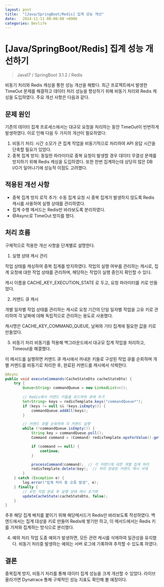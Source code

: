 ```yaml
---
layout: post
title:  "[Java/SpringBoot/Redis] 집계 성능 개선"
date:   2024-11-11 00:00:00 +0900
categories: Devlife
---
```


# [Java/SpringBoot/Redis] 집계 성능 개선하기

> Java17 / SpringBoot 3.1.2 / Redis

비동기 처리와 Redis 캐싱을 통한 성능 개선을 해봤다.
최근 프로젝트에서 발생한 TimeOut 문제를 해결하고 데이터 처리 성능을 향상하기 위해 비동기 처리와 Redis 캐싱을 도입하였다. 주요 개선 사항은 다음과 같다.

## 문제 원인 
기존의 데이터 집계 프로세스에서는 대규모 요청을 처리하는 동안 TimeOut이 빈번하게 발생하였다. 이로 인해 다음 두 가지의 개선이 필요하였다:

1. 비동기 처리: 시간 소모가 큰 집계 작업을 비동기적으로 처리하여 API 응답 시간을 단축할 필요가 있었다.
2. 중복 집계 방지: 동일한 파라미터로 중복 요청이 발생할 경우 데이터 무결성 문제를 방지하기 위해 Redis 캐싱을 도입하였다. 또한 한번 집계하는데 상당히 많은 DB I/O가 일어나기에 성능적 이점도 고려했다.

## 적용된 개선 사항
- 중복 집계 방지 로직 추가: 수동 집계 요청 시 중복 집계가 발생하지 않도록 Redis 캐시를 사용하여 실행 상태를 관리하였다.
- 집계 수행 메서드는 Redis만 바라보도록 분리하였다.
- @Async로 TimeOut 방지를 했다.

## 처리 흐름
구체적으로 적용한 개선 사항을 단계별로 설명한다.

1. 실행 상태 캐시 관리

작업 상태를 캐싱하여 중복 집계를 방지하였다. 작업의 실행 여부를 관리하는 캐시로, 집계 요청에 대한 작업 상태를 관리하며, 해당하는 작업이 실행 중인지 확인할 수 있다.

캐시 이름을 CACHE_KEY_EXECUTION_STATE 로 두고, 요청 파라미터를 키로 만들었다.

2. 커맨드 큐 캐시

개별 일자별 작업 상태를 관리하는 캐시로 요청 기간의 단일 일자별 작업을 고유 키로 관리하여 각 날짜에 대해 독립적으로 관리하는 용도로 사용했다.

캐시명은 CACHE_KEY_COMMAND_QUEUE, 날짜와 기타 집계에 필요한 값을 키로 만들었다.

3. 비동기 처리
비동기를 적용해 백그라운드에서 대규모 집계 작업을 처리하고, Timeout을 해결했다.

이 메서드를 실행하면 커맨드 큐 캐시에서 꺼내온 키들로 구성된 작업 큐를 순회하며 개별 커맨드를 비동기로 처리한 후, 완료된 커맨드를 캐시에서 삭제한다.


```java
@Async
public void executeCommands(CacheStateDto cacheStateDto) {
    try {
        Queue<String> commandQueue = new LinkedList<>();
        
        // Redis에서 커맨드 키들을 로드하여 큐에 추가
        Set<String> keys = redisTemplate.keys("commandQueue*");
        if (keys != null && !keys.isEmpty()) {
            commandQueue.addAll(keys);
        }

        // 커맨드 큐를 순회하며 각 커맨드 실행
        while (!commandQueue.isEmpty()) {
            String key = commandQueue.poll();
            Command command = (Command) redisTemplate.opsForValue().get(key);

            if (command == null) {
                continue;
            }

            processCommand(command);  // 각 커맨드에 대한 개별 집계 처리
            redisTemplate.delete(key);  // 처리 완료된 커맨드 캐시 삭제
        }
    } catch (Exception e) {
        log.error("집계 처리 중 오류 발생", e);
    } finally {
        // 모든 작업 완료 후 실행 상태 캐시 초기화
        updateCacheState(cacheStateDto, false);
    }
}
```
추후 해당 집계 배치를 붙이기 위해 해당메서드가 Redis만 바라보도록 작성하였다.
백엔드에서는 집계 대상을 키로 만들어 Redis에 쌓기만 하고, 이 메서드에서는 Redis 키를 가져와 집계하는 방식으로 분리했다.

4. 예외 처리
작업 도중 예외가 발생하면, 모든 관련 캐시를 삭제하여 일관성을 유지했다. 비동기 처리중 발생하는 예외는 서버 로그에 기록하여 추적할 수 있도록 하였다.

## 결론
중복집계 방지, 비동기 처리를 통해 데이터 집계 성능을 크게 개선할 수 있었다.
라이브 올라가면 Dynatrace 통해 구체적인 성능 지표도 확인해 볼 예정이다.
